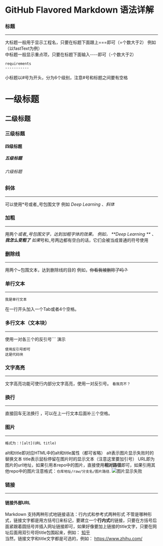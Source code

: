 # GitHub Flavored Markdown 语法详解
### 标题
***
大标题一般用于显示工程名，只要在标题下面跟上===即可（=个数大于2）
例如（以fastText为例）<br>
中标题一般显示重点项，只要在标题下面输入----即可（-个数大于2）<br>
```
requirements
-----------
```
小标题以#号为开头，分为6个级别，注意#号和标题之间要有空格
# 一级标题
## 二级标题
### 三级标题
#### 四级标题
##### 五级标题
###### 六级标题

### 斜体
***
可以使用*号或者_号包围文字
例如 *Deep Learning* 、_斜体_
### 加粗
***
用两个*或者_号包围文字，达到加粗字体的效果。
例如， **Deep Learning ** 、 __我怎么变粗了__
如果*号和_号两边都有空白的话，它们会被当成普通的符号使用
### 删除线
***
用两个~包围文本，达到删除线的目的
例如，~~你看我被删除了吗？~~

### 单行文本
***
	我是单行文本
在一行开头加入一个Tab或者4个空格。   
### 多行文本（文本块）
***
使用一对各三个的反引号```
演示
```
使用反引号即可
这是代码块
```
### 文字高亮
***
文字高亮功能可使行内部分文字高亮，使用一对反引号。
`看我亮不？`
### 换行
***
直接回车无法换行 ，可以在上一行文本后面补三个空格。
### 图片
***
	格式为：![alt](URL title)
alt和title即对应HTML中的alt和title属性（都可省略）
alt表示图片显示失败时的替换文本
title表示鼠标停留在图片时的显示文本（注意这里要加引号）
URL即为图片的url地址，如果引用本repo中的图片，直接使用**相对路径**即可，如果引用其他repo中的图片注意格式：`仓库地址/raw/分支名/图片路径`.
![图片显示失败](http://wx2.sinaimg.cn/large/77ba098bgy1ffr3i7d3zij21kw167wx1.jpg "鲸鱼座")
### 链接
***
#### 链接外部URL
Markdown 支持两种形式地链接语法：行内式和参考式两种形式
不管是哪种形式，链接文字都是用方括号[]来标记，要建立一个**行内式**的链接，只要在方括号后面紧跟着圆括号并插入网址链接即可，如果好像要加上链接的title文字，只要在网址后面用双引号将title包围起来，例如：
[知乎](https://www.zhihu.com/ "首页")<br>
当然，链接文字和title文字都是可选的，例如：
https://www.zhihu.com/
